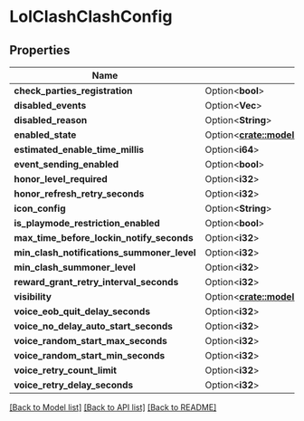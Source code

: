 # LolClashClashConfig

## Properties

Name | Type | Description | Notes
------------ | ------------- | ------------- | -------------
**check_parties_registration** | Option<**bool**> |  | [optional]
**disabled_events** | Option<**Vec<String>**> |  | [optional]
**disabled_reason** | Option<**String**> |  | [optional]
**enabled_state** | Option<[**crate::models::LolClashClashState**](LolClashClashState.md)> |  | [optional]
**estimated_enable_time_millis** | Option<**i64**> |  | [optional]
**event_sending_enabled** | Option<**bool**> |  | [optional]
**honor_level_required** | Option<**i32**> |  | [optional]
**honor_refresh_retry_seconds** | Option<**i32**> |  | [optional]
**icon_config** | Option<**String**> |  | [optional]
**is_playmode_restriction_enabled** | Option<**bool**> |  | [optional]
**max_time_before_lockin_notify_seconds** | Option<**i32**> |  | [optional]
**min_clash_notifications_summoner_level** | Option<**i32**> |  | [optional]
**min_clash_summoner_level** | Option<**i32**> |  | [optional]
**reward_grant_retry_interval_seconds** | Option<**i32**> |  | [optional]
**visibility** | Option<[**crate::models::LolClashClashVisibility**](LolClashClashVisibility.md)> |  | [optional]
**voice_eob_quit_delay_seconds** | Option<**i32**> |  | [optional]
**voice_no_delay_auto_start_seconds** | Option<**i32**> |  | [optional]
**voice_random_start_max_seconds** | Option<**i32**> |  | [optional]
**voice_random_start_min_seconds** | Option<**i32**> |  | [optional]
**voice_retry_count_limit** | Option<**i32**> |  | [optional]
**voice_retry_delay_seconds** | Option<**i32**> |  | [optional]

[[Back to Model list]](../README.md#documentation-for-models) [[Back to API list]](../README.md#documentation-for-api-endpoints) [[Back to README]](../README.md)


